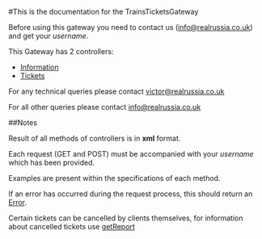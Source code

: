 #This is the documentation for the TrainsTicketsGateway

Before using this gateway you need to contact us (<info@realrussia.co.uk>) and get your _username_.

This Gateway has 2 controllers:

 * [Information][]
 * [Tickets][]

[Information]: controllers/InformationController.rst "Specification of Information controller"
[Tickets]: controllers/TicketsController.rst "Specification of Tickets controller"

For any technical queries please contact <victor@realrussia.co.uk>

For all other queries please contact <info@realrussia.co.uk>

##Notes

Result of all methods of controllers is in **xml** format.

Each request (GET and POST) must be accompanied with your _username_ which has been provided. 

Examples are present within the specifications of each method.

If an error has occurred during the request process, this should return an [Error](/models/response/Error.rst).

Certain tickets can be cancelled by clients themselves, for information about cancelled tickets use [getReport](/controllers/InformationController.rst#getreport)
